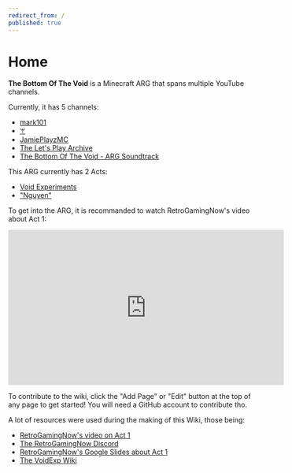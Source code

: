 ```yaml
---
redirect_from: /
published: true
---
```


# Home

**The Bottom Of The Void** is a Minecraft ARG that spans multiple YouTube channels.

Currently, it has 5 channels:
- [mark101](https://www.youtube.com/@unintelligible-synapse)
- [ꕚ](https://www.youtube.com/@user-gp8tw1rs2g)
- [JamiePlayzMC](https://www.youtube.com/@jamieplayzmc8202)
- [The Let's Play Archive](https://www.youtube.com/@tlpa)
- [The Bottom Of The Void - ARG Soundtrack](https://www.youtube.com/@TBOTV-ost)

This ARG currently has 2 Acts:
- [Void Experiments](Act1_VoidExperiments.html)
- ["Nguyen"](Act2_Nguyen.html)

To get into the ARG, it is recommanded to watch RetroGamingNow's video about Act 1:

<iframe width="560" height="315" src="https://www.youtube.com/embed/9HuNmYjYgms" title="YouTube video player" frameborder="0" allow="accelerometer; autoplay; clipboard-write; encrypted-media; gyroscope; picture-in-picture" allowfullscreen></iframe>


To contribute to the wiki, click the "Add Page" or "Edit" button at the top of any page to get started! You will need a GitHub account to contribute tho. 

A lot of resources were used during the making of this Wiki, those being:
- [RetroGamingNow's video on Act 1](https://youtu.be/9HuNmYjYgms)
- [The RetroGamingNow Discord](https://discord.gg/retrogamingnow)
- [RetroGamingNow's Google Slides about Act 1](https://docs.google.com/presentation/d/1eqp1yQRUtD-Vrhxhz0_B_8MOcCuZ5dvAhOPMh2bu92E/edit)
- [The VoidExp Wiki](https://voidexp.fandom.com/wiki/VoidExp_Wiki)